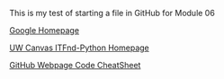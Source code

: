 This is my test of starting a file in GitHub for Module 06

[Google Homepage](https://www.google.com "Google's Homepage")

[UW Canvas ITFnd-Python Homepage](https://canvas.uw.edu/courses/1474821, "IT Fund Python Homepage")

[GitHub Webpage Code CheatSheet](https://github.com/adam-p/markdown-here/wiki/Markdown-Cheatsheet)
